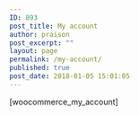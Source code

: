 ```yaml
---
ID: 893
post_title: My account
author: praison
post_excerpt: ""
layout: page
permalink: /my-account/
published: true
post_date: 2018-01-05 15:01:05
---
```

[woocommerce_my_account]
